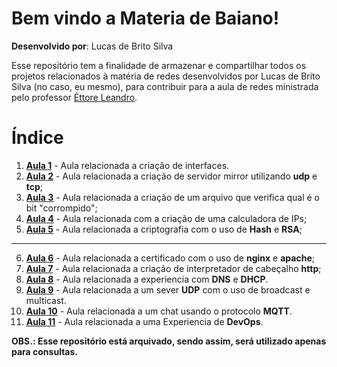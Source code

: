 # Bem vindo a Materia de Baiano!
**Desenvolvido por**: Lucas de Brito Silva

Esse repositório tem a finalidade de armazenar e compartilhar todos os projetos relacionados à matéria de redes desenvolvidos por Lucas de Brito Silva (no caso, eu mesmo), para contribuir para a aula de redes ministrada pelo professor [Éttore Leandro](https://github.com/ettoreleandrotognoli).

# Índice

 1. [**Aula 1**](https://github.com/Lucs1590/Materia_de_Baiano/tree/master/aula%201) - Aula relacionada a criação de interfaces.
 2. [**Aula 2**](https://github.com/Lucs1590/Materia_de_Baiano/tree/master/aula%202) - Aula relacionada a criação de servidor mirror utilizando **udp** e **tcp**;
 3. [**Aula 3**](https://github.com/Lucs1590/Materia_de_Baiano/tree/master/aula%203) - Aula relacionada a criação de um arquivo que verifica qual é o bit "corrompido";
 4. [**Aula 4**](https://github.com/Lucs1590/Materia_de_Baiano/tree/master/aula%204) - Aula relacionada com a criação de uma calculadora de IPs;
 5. [**Aula 5**](https://github.com/Lucs1590/Materia_de_Baiano/tree/master/aula%205) - Aula relacionada a criptografia com o uso de **Hash** e **RSA**;

-------

 6. [**Aula 6**](https://github.com/Lucs1590/Materia_de_Baiano/tree/master/aula%206) - Aula relacionada a certificado com o uso de **nginx** e **apache**;
 7. [**Aula 7**](https://github.com/Lucs1590/Materia_de_Baiano/tree/master/aula%207) - Aula relacionada a criação de interpretador de cabeçalho **http**;
 8. [**Aula 8**](https://github.com/Lucs1590/Materia_de_Baiano/tree/master/aula%208) - Aula relacionada a experiencia com **DNS** e **DHCP**.
 9. [**Aula 9**](https://github.com/Lucs1590/Materia_de_Baiano/tree/master/aula%209) - Aula relacionada a um sever **UDP** com o uso de broadcast e multicast.
 10. [**Aula 10**](https://github.com/Lucs1590/Materia_de_Baiano/tree/master/aula%2010) - Aula relacionada a um chat usando o protocolo **MQTT**.
 11. [**Aula 11**](https://github.com/Lucs1590/Materia_de_Baiano/tree/master/aula%2011) - Aula relacionada a uma Experiencia de **DevOps**.

**OBS.: Esse repositório está arquivado, sendo assim, será utilizado apenas para consultas.**
